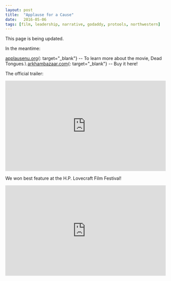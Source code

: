 ```yaml
---
layout: post
title:  "Applause for a Cause"
date:   2016-05-06
tags: [film, leadership, narrative, godaddy, protools, northwestern]
---
```

This page is being updated.

In the meantime: <br>

[applausenu.org](http://www.applausenu.org/2016.html){: target="\_blank"} -- To learn more about the movie, Dead Tongues.\\
[arkhambazaar.com](https://arkhambazaar.com/films/dead-tongues-an-h-p-lovecraft-film-festival-feature-presentation/){: target="\_blank"} -- Buy it here!

The official trailer:
<div style="position:relative;height:0;padding-bottom:56.25%; margin-bottom:2%"><iframe src="https://www.youtube.com/embed/BRqd3C5YI8E?rel=0" width="640" height="360" frameborder="0" style="position:absolute;width:100%;height:100%;left:0" allowfullscreen></iframe></div>

We won best feature at the H.P. Lovecraft Film Festival!
<div style="position:relative;height:0;padding-bottom:56.25%; margin-bottom:2%"><iframe src="https://www.youtube.com/embed/B82Xk6uPCj4" width="640" height="360" frameborder="0" style="position:absolute;width:100%;height:100%;left:0" allowfullscreen></iframe></div>
